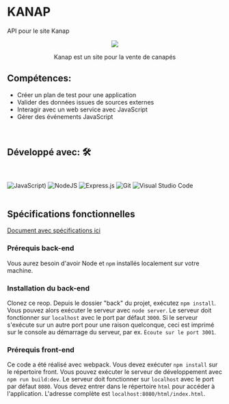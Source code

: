 # KANAP
API pour le site Kanap
<p align = "center"> <img src = "https://i85.servimg.com/u/f85/19/88/52/56/kanap10.jpg" /></p>
<p align = "center"> Kanap est un site pour la vente de canapés</p>


## Compétences:

- Créer un plan de test pour une application
- Valider des données issues de sources externes
- Interagir avec un web service avec JavaScript
- Gérer des événements JavaScript

<br/>

## Développé avec: 🛠️

<br/>

![JavaScript](https://img.shields.io/badge/javascript-%23323330.svg?style=for-the-badge&logo=javascript&logoColor=%23F7DF1E))
![NodeJS](https://img.shields.io/badge/node.js-6DA55F?style=for-the-badge&logo=node.js&logoColor=white)
![Express.js](https://img.shields.io/badge/express.js-%23404d59.svg?style=for-the-badge&logo=express&logoColor=%2361DAFB)
![Git](https://img.shields.io/badge/git-%23F05033.svg?style=for-the-badge&logo=git&logoColor=white)
![Visual Studio Code](https://img.shields.io/badge/Visual%20Studio%20Code-0078d7.svg?style=for-the-badge&logo=visual-studio-code&logoColor=white)
<br/>
<br/>

## Spécifications fonctionnelles

[Document avec spécifications ici](https://drive.google.com/file/d/1LwF2sdbz3L1THazgJO6HI8RGOg2IML7F/view?usp=sharing)


### Prérequis back-end ###

Vous aurez besoin d'avoir Node et `npm` installés localement sur votre machine.

### Installation du back-end ###

Clonez ce reop. Depuis le dossier "back" du projet, exécutez `npm install`. Vous
pouvez alors exécuter le serveur avec `node server`.
Le serveur doit fonctionner sur `localhost` avec le port par défaut `3000`. Si le
serveur s'exécute sur un autre port pour une raison quelconque, ceci est imprimé sur le
console au démarrage du serveur, par ex. `Écoute sur le port 3001`.


### Prérequis front-end ###

Ce code a été réalisé avec webpack. Vous devez exécuter `npm install` sur le répertoire front. 
Vous pouvez exécuter le serveur de développement avec `npm run build:dev`.
Le serveur doit fonctionner sur `localhost` avec le port par défaut `8080`.
Vous devez entrer dans le répertoire `html` pour accéder à l'application.
L'adresse complète est `localhost:8080/html/index.html`.
